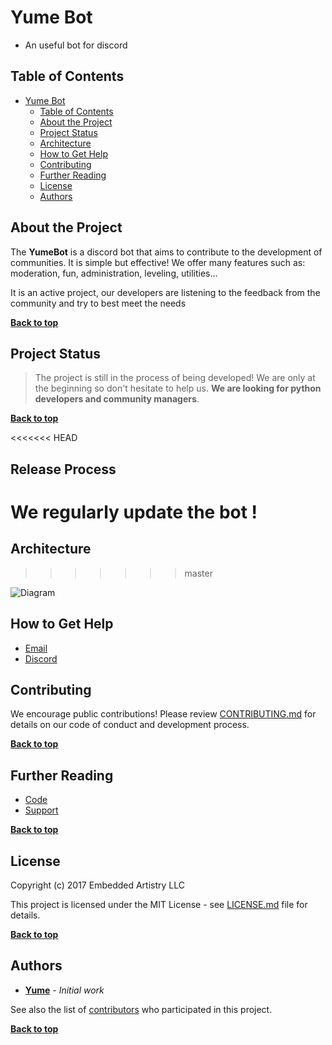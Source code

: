 # Yume Bot

- An useful bot for discord

## Table of Contents

- [Yume Bot](#yume-bot)
  - [Table of Contents](#table-of-contents)
  - [About the Project](#about-the-project)
  - [Project Status](#project-status)
  - [Architecture](#architecture)
  - [How to Get Help](#how-to-get-help)
  - [Contributing](#contributing)
  - [Further Reading](#further-reading)
  - [License](#license)
  - [Authors](#authors)

## About the Project

The **YumeBot** is a discord bot that aims to contribute to the development
of communities. It is simple but effective! We offer many features such
as: moderation, fun, administration, leveling, utilities...

It is an active project, our developers are listening to the feedback
from the community and try to best meet the needs

**[Back to top](#table-of-contents)**

## Project Status

>The project is still in the process of being developed! We are only at
>the beginning so don't hesitate to help us. **We are looking for python
>developers and community managers**.

**[Back to top](#table-of-contents)**

<<<<<<< HEAD
## Release Process

We regularly update the bot !
=======
## Architecture
>>>>>>> master

![Diagram](https://i.imgur.com/1uQhNCK.png)


## How to Get Help

- [Email](mailto:yume.network@protonmail.com)
- [Discord](https://invite.gg/yumenetwork​)
  
## Contributing

We encourage public contributions! Please review [CONTRIBUTING.md](https://github.com/yumenetwork/Yume-Bot/blob/master/.github/CONTRIBUTING.md) for details on our code of conduct and development process.

**[Back to top](#table-of-contents)**

## Further Reading

- [Code](https://github.com/yumenetwork/Yume-Bot)
- [Support](https://invite.gg/yumenetwork)

**[Back to top](#table-of-contents)**

## License

Copyright (c) 2017 Embedded Artistry LLC

This project is licensed under the MIT License - see [LICENSE.md](LICENSE.md) file for details.

**[Back to top](#table-of-contents)**

## Authors

- **[Yume](https://github.com/yumenetwork)** - _Initial work_

See also the list of [contributors](https://github.com/yumenetwork/Yume-bot/contributors) who participated in this project.

**[Back to top](#table-of-contents)**

